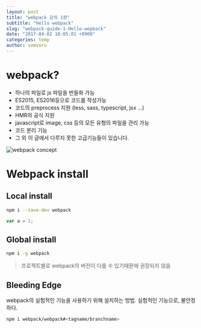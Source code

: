 ```yaml
---
layout: post
title: "webpack 강의 1편"
subtitle: "Hello webpack"
slug: "webpack-guide-1-Hello-wepback"
date: "2017-04-02 10:05:01 +0900"
categories: temp
author: vomvoru
---
```


# webpack?
* 하나의 파일로 js 파일을 번들화 가능
* ES2015, ES2016등으로 코드를 작성가능
* 코드의 preprocess 지원 (less, sass, typescript, jsx ...)
* HMR의 공식 지원
* javascript로 image, css 등의 모든 유형의 파일을 관리 가능
* 코드 분리 기능
* 그 외 이 글에서 다루지 못한 고급기능들이 있습니다.

![webpack concept](/images/2017/04/webpack-concept.png)

# Webpack install
## Local install
``` bash
npm i --save-dev webpack
```

``` js
var a = 1;
```

## Global install
``` bash
npm i -g webpack
```
> 프로젝트별로 webpack의 버전이 다를 수 있기때문에 권장되지 않음

## Bleeding Edge
webpack의 실험적인 기능을 사용하기 위해 설치하는 방법.
실험적인 기능으로, 불안정하다.
``` bash
npm i webpack/webpack#<tagname/branchname>
```
